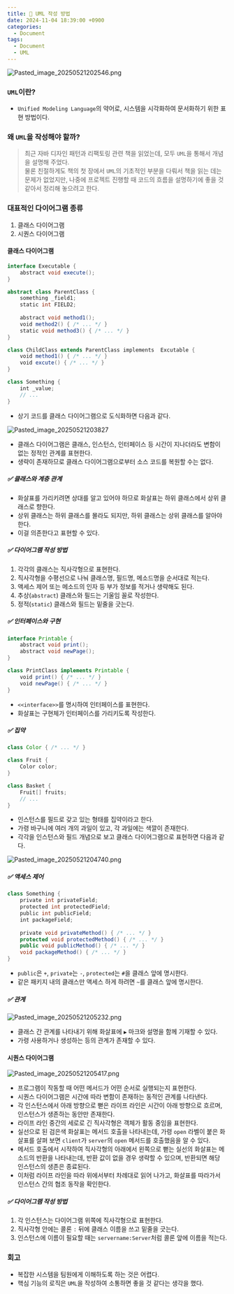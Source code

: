 ```yaml
---
title: 🎨 UML 작성 방법
date: 2024-11-04 18:39:00 +0900
categories:
  - Document
tags:
  - Document
  - UML
---
```


![Pasted_image_20250521202546.png](Pasted_image_20250521202546.png)

### `UML`이란?
- `Unified Modeling Language`의 약어로, 시스템을 시각화하여 문서화하기 위한 표현 방법이다.


### 왜 `UML`을 작성해야 할까?
> 최근 자바 디자인 패턴과 리팩토링 관련 책을 읽었는데, 모두 `UML`을 통해서 개념을 설명해 주었다.  
> 물론 친절하게도 책의 첫 장에서 `UML`의 기초적인 부분을 다뤄서 책을 읽는 데는 문제가 없었지만, 나중에 프로젝트 진행할 때 코드의 흐름을 설명하기에 좋을 것 같아서 정리해 놓으려고 한다.


### 대표적인 다이어그램 종류
1. 클래스 다이어그램
2. 시퀀스 다이어그램


#### 클래스 다이어그램
```java
interface Executable {
    abstract void execute();
}

abstract class ParentClass {
    something _field1;
    static int FIELD2;
    
    abstract void method1();
    void method2() { /* ... */ }
    static void method3() { /* ... */ }
}

class ChildClass extends ParentClass implements  Excutable {
    void method1() { /* ... */ }
    void excute() { /* ... */ }
}

class Something {
    int _value;
    // ...
}
```
- 상기 코드를 클래스 다이어그램으로 도식화하면 다음과 같다.


![Pasted_image_20250521203827](Pasted_image_20250521203827.png)
- 클래스 다이어그램은 클래스, 인스턴스, 인터페이스 등 시간이 지나더라도 변함이 없는 정적인 관계를  표현한다.
- 생략이 존재하므로 클래스 다이어그램으로부터 소스 코드를 복원할 수는 없다.  


##### ✅ 클래스와 계층 관계
- 화살표를 가리키려면 상대를 알고 있어야 하므로 화살표는 하위 클래스에서 상위 클래스로 향한다.
- 상위 클래스는 하위 클래스를 몰라도 되지만, 하위 클래스는 상위 클래스를 알아야 한다.
- 이걸 의존한다고 표현할 수 있다.


##### ✅ 다이어그램 작성 방법
1. 각각의 클래스는 직사각형으로 표현한다.
2. 직사각형을 수평선으로 나눠 클래스명, 필드명, 메소드명을 순서대로 적는다.
3. 액세스 제어 또는 메소드의 인자 등 부가 정보를 적거나 생략해도 된다.
4. 추상(`abstract`) 클래스와 필드는 기울임 꼴로 작성한다.
5. 정적(`static`) 클래스와 필드는 밑줄을 긋는다.


##### ✅ 인터페이스와 구현
```java
interface Printable {
    abstract void print();
    abstract void newPage();
}

class PrintClass implements Printable {
    void print() { /* ... */ }
    void newPage() { /* ... */ }
}
```
- `<<interface>>`를 명시하여 인터페이스를 표현한다.
- 화살표는 구현체가 인터페이스를 가리키도록 작성한다.


##### ✅ 집약
```java
class Color { /* ... */ }

class Fruit {
    Color color;
}

class Basket {
    Fruit[] fruits;
    // ... 
}
```
- 인스턴스를 필드로 갖고 있는 형태를 집약이라고 한다.
- 가령 바구니에 여러 개의 과일이 있고, 각 과일에는 색깔이 존재한다.
- 각각을 인스턴스와 필드 개념으로 보고 클래스 다이어그램으로 표현하면 다음과 같다.

![Pasted_image_20250521204740.png](Pasted_image_20250521204740.png)


##### ✅ 액세스 제어
```java
class Something {
    private int privateField;
    protected int protectedField;
    public int publicField;
    int packageField;
    
    private void privateMethod() { /* ... */ }
    protected void protectedMethod() { /* ... */ }
    public void publicMethod() { /* ... */ }
    void packageMethod() { /* ... */ }
}
```
- `public`은 `+`, `private`는 `-`, `protected`는 `#`을 클래스 앞에 명시한다.
- 같은 패키지 내의 클래스만 액세스 하게 하려면 `~`를 클래스 앞에 명시한다.


##### ✅ 관계
![Pasted_image_20250521205232.png](Pasted_image_20250521205232.png)
- 클래스 간 관계를 나타내기 위해 화살표에 `▶` 마크와 설명을 함께 기재할 수 있다.
- 가령 사용하거나 생성하는 등의 관계가 존재할 수 있다.


#### 시퀀스 다이어그램
![Pasted_image_20250521205417.png](Pasted_image_20250521205417.png)
- 프로그램이 작동할 때 어떤 메서드가 어떤 순서로 실행되는지 표현한다.
- 시퀀스 다이어그램은 시간에 따라 변함이 존재하는 동적인 관계를 나타낸다.
- 각 인스턴스에서 아래 방향으로 뻗은 라이프 라인은 시간이 아래 방향으로 흐르며, 인스턴스가 생존하는 동안만 존재한다.
- 라이프 라인 중간의 세로로 긴 직사각형은 객체가 활동 중임을 표현한다.
- 실선으로 된 검은색 화살표는 메서드 호출을 나타내는데, 가령 `open` 라벨이 붙은 화살표를 살펴 보면 `client`가 `server`의 `open` 메서드를 호출했음을 알 수 있다.
- 메서드 호출에서 시작하여 직사각형의 아래에서 왼쪽으로 뻗는 실선의 화살표는 메소드의 반환을 나타내는데, 반환 값이 없을 경우 생략할 수 있으며, 반환되면 해당 인스턴스의 생존은 종료된다.
- 이처럼 라이프 라인을 따라 위에서부터 차례대로 읽어 나가고, 화살표를 따라가서 인스턴스 간의 협조 동작을 확인한다.


##### ✅ 다이어그램 작성 방법
1. 각 인스턴스는 다이어그램 위쪽에 직사각형으로 표현한다.
2. 직사각형 안에는 콜론 `:` 뒤에 클래스 이름을 쓰고 밑줄을 긋는다.
3. 인스턴스에 이름이 필요할 때는 `servername:Server`처럼 콜론 앞에 이름을 적는다.


### 회고
- 복잡한 시스템을 팀원에게 이해하도록 하는 것은 어렵다.
- 핵심 기능의 로직은 `UML`을 작성하여 소통하면 좋을 것 같다는 생각을 했다.